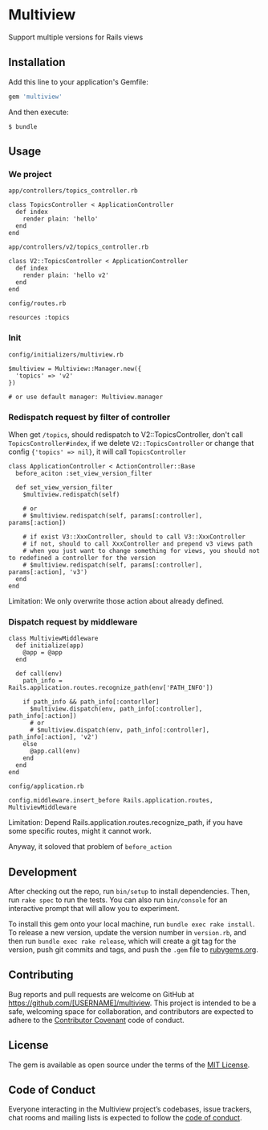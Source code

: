 # Multiview

Support multiple versions for Rails views


## Installation

Add this line to your application's Gemfile:

```ruby
gem 'multiview'
```

And then execute:

    $ bundle


## Usage

### We project

`app/controllers/topics_controller.rb`

```
class TopicsController < ApplicationController
  def index
    render plain: 'hello'
  end
end
```

`app/controllers/v2/topics_controller.rb`

```
class V2::TopicsController < ApplicationController
  def index
    render plain: 'hello v2'
  end
end
```

`config/routes.rb`

```
resources :topics
```

### Init

`config/initializers/multiview.rb`

```
$multiview = Multiview::Manager.new({
  'topics' => 'v2'
})

# or use default manager: Multiview.manager
```


### Redispatch request by filter of controller

When get `/topics`, should redispatch to V2::TopicsController, don't call `TopicsController#index`, if we delete `V2::TopicsController` or change that config `{'topics' => nil}`, it will call `TopicsController`

```
class ApplicationController < ActionController::Base
  before_aciton :set_view_version_filter

  def set_view_version_filter
    $multiview.redispatch(self)

    # or 
    # $multiview.redispatch(self, params[:controller], params[:action])

    # if exist V3::XxxController, should to call V3::XxxController
    # if not, should to call XxxController and prepend v3 views path
    # when you just want to change something for views, you should not to redefined a controller for the version
    # $multiview.redispatch(self, params[:controller], params[:action], 'v3')
  end
end
```

Limitation: We only overwrite those action about already defined.


### Dispatch request by middleware

```
class MultiviewMiddleware
  def initialize(app)
    @app = @app
  end

  def call(env)
    path_info = Rails.application.routes.recognize_path(env['PATH_INFO'])

    if path_info && path_info[:contorller]
      $multiview.dispatch(env, path_info[:controller], path_info[:action])
      # or 
      # $multiview.dispatch(env, path_info[:controller], path_info[:action], 'v2')
    else
      @app.call(env)
    end
  end
end
```

`config/application.rb`

```
config.middleware.insert_before Rails.application.routes, MultiviewMiddleware
```

Limitation: Depend Rails.application.routes.recognize_path, if you have some specific routes, might it cannot work.

Anyway, it soloved that problem of `before_action`



## Development

After checking out the repo, run `bin/setup` to install dependencies. Then, run `rake spec` to run the tests. You can also run `bin/console` for an interactive prompt that will allow you to experiment.

To install this gem onto your local machine, run `bundle exec rake install`. To release a new version, update the version number in `version.rb`, and then run `bundle exec rake release`, which will create a git tag for the version, push git commits and tags, and push the `.gem` file to [rubygems.org](https://rubygems.org).

## Contributing

Bug reports and pull requests are welcome on GitHub at https://github.com/[USERNAME]/multiview. This project is intended to be a safe, welcoming space for collaboration, and contributors are expected to adhere to the [Contributor Covenant](http://contributor-covenant.org) code of conduct.

## License

The gem is available as open source under the terms of the [MIT License](http://opensource.org/licenses/MIT).

## Code of Conduct

Everyone interacting in the Multiview project’s codebases, issue trackers, chat rooms and mailing lists is expected to follow the [code of conduct](https://github.com/[USERNAME]/multiview/blob/master/CODE_OF_CONDUCT.md).
